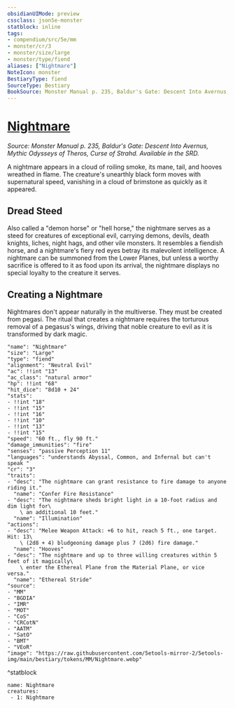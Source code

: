 ```yaml
---
obsidianUIMode: preview
cssclass: json5e-monster
statblock: inline
tags:
- compendium/src/5e/mm
- monster/cr/3
- monster/size/large
- monster/type/fiend
aliases: ["Nightmare"]
NoteIcon: monster
BestiaryType: fiend
SourceType: Bestiary
BookSource: Monster Manual p. 235, Baldur's Gate: Descent Into Avernus, Mythic Odysseys of Theros, Curse of Strahd. Available in the SRD.
---
```

# [Nightmare](2-Mechanics\CLI\bestiary\fiend/nightmare.md)
*Source: Monster Manual p. 235, Baldur's Gate: Descent Into Avernus, Mythic Odysseys of Theros, Curse of Strahd. Available in the SRD.*  

A nightmare appears in a cloud of roiling smoke, its mane, tail, and hooves wreathed in flame. The creature's unearthly black form moves with supernatural speed, vanishing in a cloud of brimstone as quickly as it appeared.

## Dread Steed

Also called a "demon horse" or "hell horse," the nightmare serves as a steed for creatures of exceptional evil, carrying demons, devils, death knights, liches, night hags, and other vile monsters. It resembles a fiendish horse, and a nightmare's fiery red eyes betray its malevolent intelligence. A nightmare can be summoned from the Lower Planes, but unless a worthy sacrifice is offered to it as food upon its arrival, the nightmare displays no special loyalty to the creature it serves.

## Creating a Nightmare

Nightmares don't appear naturally in the multiverse. They must be created from pegasi. The ritual that creates a nightmare requires the torturous removal of a pegasus's wings, driving that noble creature to evil as it is transformed by dark magic.

```statblock
"name": "Nightmare"
"size": "Large"
"type": "fiend"
"alignment": "Neutral Evil"
"ac": !!int "13"
"ac_class": "natural armor"
"hp": !!int "68"
"hit_dice": "8d10 + 24"
"stats":
- !!int "18"
- !!int "15"
- !!int "16"
- !!int "10"
- !!int "13"
- !!int "15"
"speed": "60 ft., fly 90 ft."
"damage_immunities": "fire"
"senses": "passive Perception 11"
"languages": "understands Abyssal, Common, and Infernal but can't speak "
"cr": "3"
"traits":
- "desc": "The nightmare can grant resistance to fire damage to anyone riding it."
  "name": "Confer Fire Resistance"
- "desc": "The nightmare sheds bright light in a 10-foot radius and dim light for\
    \ an additional 10 feet."
  "name": "Illumination"
"actions":
- "desc": "Melee Weapon Attack: +6 to hit, reach 5 ft., one target. Hit: 13\
    \ (2d8 + 4) bludgeoning damage plus 7 (2d6) fire damage."
  "name": "Hooves"
- "desc": "The nightmare and up to three willing creatures within 5 feet of it magically\
    \ enter the Ethereal Plane from the Material Plane, or vice versa."
  "name": "Ethereal Stride"
"source":
- "MM"
- "BGDIA"
- "IMR"
- "MOT"
- "CoS"
- "CRCotN"
- "AATM"
- "SatO"
- "BMT"
- "VEoR"
"image": "https://raw.githubusercontent.com/5etools-mirror-2/5etools-img/main/bestiary/tokens/MM/Nightmare.webp"
```
^statblock

```encounter-table
name: Nightmare
creatures:
 - 1: Nightmare
```